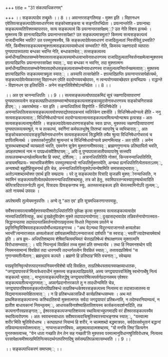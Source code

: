 +++
title = "31 संकल्पाधिकरणम्"

+++
।। सङ्कल्पादेव तच्छ्रुतेः ।। 8 ।। अवान्तरसङ्गतिमाह - मुक्त्त इति । विज्ञानधन एवेतिवत्सङ्कल्पादेवेत्यवधारणस्य सङ्कोचशङ्कया च सङ्गतिरभिप्रेता । प्रयत्नान्तरेति - प्रयत्नाब्दः सङ्कल्पव्यतिरिक्त्तव्यापारपरः, सत्य सङ्कल्पत्वं किं प्रयत्नान्तरसापेक्षम््? उत नेति विशय इत्यर्थः । मुक्त्तस्य किं ज्ञानत्यादिप्राप्तिः प्रयत्नान्तरसापेक्षा? उत सङ्कल्पमात्रमूला? किमस्य सत्यसङ्कल्पत्वं राजादीनामिव भवति? उत परमपुरुषस्यैव, किं सङ्कल्पादेवेत्यवधारणं राजादितुल्यतां निवर्त्तयितुं प्रभवति? नेति, किमीश्वरसङ्कल्पवन्मुक्त्तात्मसङ्कल्पस्यामोधत्वं सम्भवति? नेति, किमस्य जक्षणादयो व्यापाराः पुण्यपापारूपतया बन्धका भवन्ति नेति, बन्धाकाश्चेत्् तत्सङ्कल्पस्य कर्माधीनप्रतिघातसम्भवेनेश्वरवत्तत्सङ्कल्पस्यामोधत्वाभावेनावधारणस्य राजादितुल्यतानिवर्त्तनाक्षमेत्वान्मुक्त्तस्य ज्ञात्यादिप्राप्तिः प्रयत्नान्तरसापेक्षा स्यात््, यदा बन्धका न भवन्ति, तदा मुक्त्तात्मनः कर्माधीनप्रतिघातासम्भवेनेश्वरवदमोधसङ्कल्पत्वसम्भवेनावधारणस्य राजतुल्यत्वनिवर्त्तनक्षमत्वात्् मुक्त्तस्य ज्ञात्यादिप्राप्तिः सङ्कल्पमात्रमूला स्यात्् । अस्यापि तत्सापेक्षेति - ज्ञात्यादिप्राप्तिः प्रयत्नान्तरसापेक्षेत्यर्थः, सङ्कल्पादेवेत्येवकारस्तु विज्ञानधन एवेति वदयोगव्यवच्छेदपरः, न त्वन्ययोगव्यवच्छेदपर इत्यभिप्रायः । राद्धान्ते - विज्ञानधन एव इतिवदिति - अनेन सङ्गतिविशेषोऽप्यभिप्रेतः ।। 8 ।।

।। अत एव चानन्याधिपतिः ।। 9 ।। सत्यसङ्कल्पत्वोपपादकमिदं सूत्रं जक्षणादिव्यापाराणां पुण्यपापरूपत्वेन सङ्कल्पप्रतिधातसम्भवान्मोघसङ्कल्पत्वशङ्काव्युदासेनावधारणस्य सङ्कोचनिरासकं हीदम्् । अक्षरार्थमाह - यत इति । अन्याधिपतित्वं विवृणोति - विधिनिषेधेति । अनन्याधिपतित्वसत्यसङ्कल्पत्वयोरुपपाद्योपपादकभावं व्यतिरेकेण दशर्यति । विधिनिषेधयोग्यत्वे हीति - ननु सत्यसङ्कल्पत्वात्् विधिनिषेधायोग्यत्वं तदयोग्यत्वात्सत्यसङ्कल्पत्वमित्यन्योन्याश्रय इत्यत्राह - अतः सत्यसङ्कल्पत्वश्रुत्यैवेति । सङ्कल्पादेवेत्यवधारणासङ्कोचः स्वतः प्राप्तः, मुक्त्तस्य जक्षणादिव्यापाराणां पुण्यपापरूपत्वमश्रुतं, न च तत्कल्प्यं, स्वर्गिणां कर्मफलभूतेषु तिरश्चां व्यापारेषु च व्यभिचारात््, अतः सङ्कोचकाभावादसङ्कुचितेनावधारणेन सत्यसङ्कल्पत्वं सिद्धमिति तयैव श्रुत्या विधिनिषेधागोचरत्वं च ज्ञापितमित्यर्थः । उक्त्ततर्कानुगृहीतं श्रुत्यन्तरं च विधिनिषेधायोग्यत्वे प्रमाणमित्याह - अत एवेति । अनेन सूत्रस्थचशब्दार्थो व्याख्यातो भवति, एवमनेन सूत्रेण मुक्त्तानामीश्वरवद्् ब्राह्मणगुणान्वयः प्रतिष्ठापितो भवति, अपहतपाष्मत्वं नाम न पापप्रध्वंसवैशिष्टयम््, अपि तु पुण्यपापसजातीयव्यापारेषु सत्स्वपि तत्फलसम्बन्धानर्हत्वमित्यत्रैव हि स्पष्टं, दर्शितम्् । अत्रानधिपतिरिति नोक्त्तं, किन्त्वनन्याधिपतिरिति, अत्रायमभिप्रायः- स्वाभाविकशेषिणः परमपुरुषादन्यो नाधिपतिर्मुक्त्तस्येति, अन्यथा ह्यनधिपतिरित्येतावताऽलम््, अन्यशब्दो बहुव्रीहिसूचनार्थ इति चेन्न, अनन्याधिपतिरित्युक्त्तेऽप्यन्येषामिति समाससद्भावात््, अतोऽन्यशब्दस्योक्त्त एवार्थ इति सम्प्रदायः । परे तु सङ्कल्पादेव पित्रादि सृजन्नपि मुक्त्त्ोनन्याधिपतिः, न स्वामिनं सङ्कल्पयतीत्येतदर्थपरमनन्याधिपतिशब्दमाहुः, तत्र को हेतुः, स्वामिपारतन्त्र्यस्यापुरुषार्थत्वादिति चेत्पित्रादिपारतन्त्रेऽपि तुल्यं, पित्रादयः प्रियङ्कगश्च स्युः, अतस्तत्सङ्कल्प इति चेत्तत्स्वामिनोऽपि तुल्यम््, अतो नायमर्थ उपपन्नः ।

अपरेषामपि तुल्येयमनुपपत्तिः । अन्ये तु "अत एव' इति सूत्रमधिकरणान्तरमाहुः,

सर्वेश्वरत्वपरत्वाक्यैर्मुक्त्तस्यापीश्वरोऽधिपांतरिति पूर्वपक्ष कृत्वा मुक्त्तस्य सत्यसङ्कल्पत्वादेव नास्याधिपतिरित्याहुः, कथं दुःखहेतुविरहेण मुक्त्ते तदापादनायोगात्् दुःखासद्भावादेव तन्निवर्त्तनायोगात्स्वतः- सिद्धानन्दतया तदापादनतन्निवर्तनायोगात्प्रवृत्तस्य विधाते निवृत्तस्य प्रवर्तने च प्रवृत्तिनिवृविविषयसङ्कल्पयोर्मोधत्वप्रसङ्गाच्च । "अथ येऽन्यथा विदुरन्यराजानस्ते क्षय्यलोका भवन्ती'त्यन्यराजवतः क्षय्यलोकतां दर्शयन्नात्मविदोऽनन्यराजत्वं दर्शयति "स स्वराड्् भवती'त्यादेश्चायमेवार्थ इति । अत्र व्रूमः- अधिपतिशब्दस्य शेषिवाचित्वमभिमतं चेत्तदप्रतिषेध्यं शेषलक्षणस्य मुक्त्तात्मनि विरोधासम्भवात्् । यदि नियन्तृत्वं विवक्षितं तच्च मुक्त्तं प्रति सम्भवत्येव । तथा हि नियमनशब्देन यदि नियमनसामान्यं विवक्षितं तदा धारणमपि तदन्तर्गतत्वेन विवक्षितं स्यात््, तत्तावदप्रतिषेव्यं "स गुणान्समतीत्यैतान्् ब्रह्मभूयाय कल्पते । ब्रह्मणो हि प्रतिष्ठाह'मिति वचनात््, स्वेच्छया

परप्रवृत्तिनिवृत्त्योरुत्पादनरूपनियमनविशेषो यदि विवक्षितः, तत्प्रतिषेधस्तावत्स्वपक्षव्याधातकः, "जगद्वयापारवर्ज'मित्यत्रेध्वराधीनं मुक्त्तस्य सङ्कल्पादिप्रवर्तते, अस्य जगद्वयापारवर्जितेषु स्वभोगार्थेषु नित्यं सङ्कल्पो भूयात््, माभूत्तत्सङ्कल्पविरुद्धेषु जगद्वयापारेष्वित्यपर्वर्गप्रदानसमय एवेश्वरः सङ्कल्पयतीत्यभ्युपगमात््, अपवर्गप्रदानोत्तरकाले तु न तादधीन्यमिति चेन्न, जगद्वयापारविषयसङ्कल्पोत्पविप्रतिबन्धे तत्प्रतिबन्धकेश्वरसङ्कल्पस्य नित्यस्य वा तदासञ्जातस्य वा विद्यमानत्वस्यापेक्षितत्वात्् । न हि प्रतिबन्धकासन्निधौ कार्यप्रतिबन्धसम्भवः । अथ मतं प्राथमिकसङ्कल्पजन्यः कश्चिदतिशयो मुक्त्तात्मगतः सर्वदा जगद्वयापारं प्रतिबध्नाति, न तदेश्चरनियाम्यत्वं, न ह्यतीश बाधायकानां नियन्तृत्वम््, आधायकविनाशेष्याहितातिशयस्य कार्यकरत्वदर्शनादिति, तन्न कल्पनागौरवप्रसङ्गात््, ईश्वरसङ्कल्पजन्यातिशयस्य स्थायित्वाभ्युपगमादपि वरं हीश्वरसङ्कल्पस्यैव स्थायित्वरोपगमः । अतः स्ववचनव्याधातः सर्वेश्वरत्ववाचिश्रुतिस्वारस्याभङ्गश्च स्यात््, "यस्यात्मा शरीर'मिति श्रुतिविरोधश्च । काष्ठाप्राप्तं नियाम्यं हि शरीरं, न चात्मशब्दो बद्धमात्रपरः, सर्वदेवसर्वभूतानं बद्धानां तन्नियाम्यत्वस्योक्त्तत्वात््, नाप्यन्तःकरणविषयः, अमुक्यत्वादात्मशब्दस्य, "यो मनसि तिष्ठ'न्नित्यनेन पुनरुक्त्तत्वाच्च, "येन धाता गच्छति तेन तेन सह गच्छती'ति मुक्त्तस्य परमात्मानुविधानश्रुतिविरोधश्च, नित्यस्य परसापेक्षत्वमीश्वरप्रमितिनित्यपदार्थगतपरिणादिषु सर्वसम्प्रतिपन्नत्वात्सम्भवति ।। 9 ।।

।। सङ्कल्पाधिकरणं समाप्तम्् ।।

